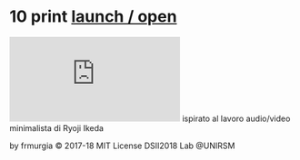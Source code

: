 
# 10 print [launch / open](https://rawcdn.githack.com/frmurgia/10_print_variation/996bda0df5ac4d28c23708d77b84bf78acb184cd/index.html)
![Alt Text](https://rawcdn.githack.com/frmurgia/10_print_variation/996bda0df5ac4d28c23708d77b84bf78acb184cd/index.html)
ispirato al lavoro audio/video minimalista
di Ryoji Ikeda

by frmurgia © 2017-18 MIT License
DSII2018 Lab @UNIRSM
